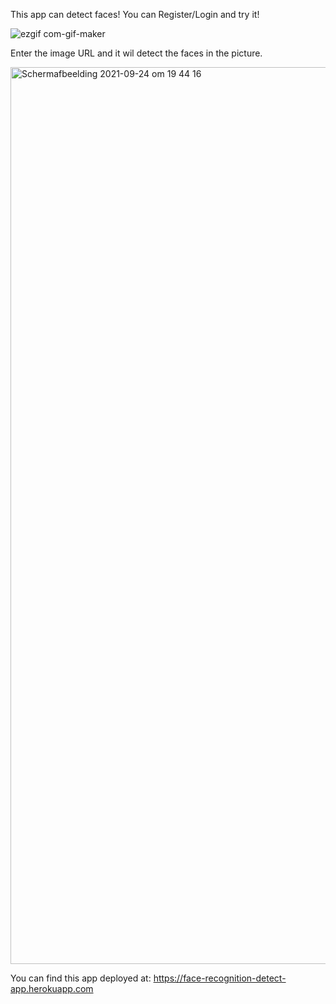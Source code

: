 This app can detect faces! You can Register/Login and try it! 

![ezgif com-gif-maker](https://user-images.githubusercontent.com/66412555/134719409-ebc355ba-dd23-406c-8320-65f7c8ab422d.gif)

Enter the image URL and it wil detect the faces in the picture.

<img width="1435" alt="Schermafbeelding 2021-09-24 om 19 44 16" src="https://user-images.githubusercontent.com/66412555/134719537-0b2d1ca0-5cd0-4eb8-b64b-f30a4267208a.png">

You can find this app deployed at: https://face-recognition-detect-app.herokuapp.com

